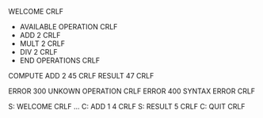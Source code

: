 WELCOME CRLF
- AVAILABLE OPERATION CRLF
- ADD 2 CRLF
- MULT 2 CRLF
- DIV 2 CRLF
- END OPERATIONS CRLF

COMPUTE ADD 2 45 CRLF
RESULT 47 CRLF

ERROR 300 UNKOWN OPERATION CRLF
ERROR 400 SYNTAX ERROR CRLF


S: WELCOME CRLF
...
C: ADD 1 4 CRLF
S: RESULT 5 CRLF
C: QUIT CRLF